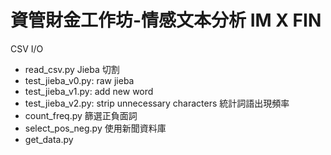 資管財金工作坊-情感文本分析
IM X FIN
============
CSV I/O
* read_csv.py
Jieba 切割
* test_jieba_v0.py: raw jieba
* test_jieba_v1.py: add new word
* test_jieba_v2.py: strip unnecessary characters
統計詞語出現頻率
* count_freq.py
篩選正負面詞
* select_pos_neg.py
使用新聞資料庫
* get_data.py
